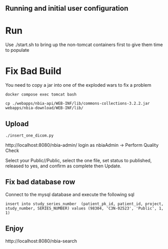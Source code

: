## Running and initial user configuration

# Run
Use ./start.sh to bring up the non-tomcat containers first to give them time to populate


# Fix Bad Build
You need to copy a jar into one of the exploded wars to fix a problem

`docker compose exec tomcat bash`

`cp ./webapps/nbia-api/WEB-INF/lib/commons-collections-3.2.2.jar webapps/nbia-download/WEB-INF/lib/`

## Upload
`./insert_one_dicom.py`

http://localhost:8080/nbia-admin/ login as nbiaAdmin -> Perform Quality Check

Select your Public//Public, select the one file, set status to published, released to yes, and confirm as complete then Update.


## Fix bad database row
Connect to the mysql database and execute the following sql

`insert into study_series_number 
(patient_pk_id, patient_id, project, study_number, SERIES_NUMBER)
values
(98304, 'C3N-02523', 'Public', 1, 1)`

## Enjoy
http://localhost:8080/nbia-search